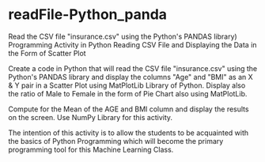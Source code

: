 # readFile-Python_panda
Read the CSV file "insurance.csv" using the Python's PANDAS library)
Programming Activity in Python
Reading CSV File and Displaying the Data in the Form of Scatter Plot

Create a code in Python that will read the CSV file "insurance.csv" using the Python's PANDAS library and display the columns "Age" and "BMI" as an X & Y pair in a Scatter Plot using MatPlotLib Library of Python.  Display also the ratio of Male to Female in the form of Pie Chart also using MatPlotLib.

Compute for the Mean of the AGE and BMI column and display the results on the screen.  Use NumPy Library for this activity.

The intention of this activity is to allow the students to be acquainted with the basics of Python Programming which will become the primary programming tool for this Machine Learning Class.
